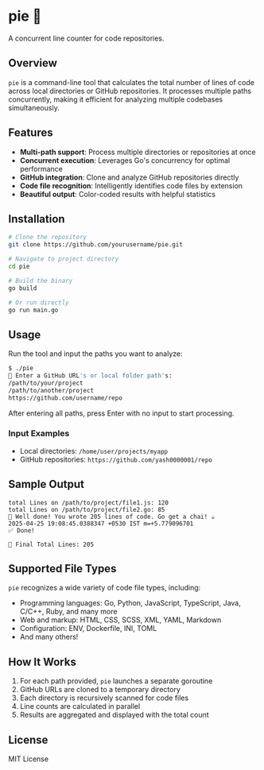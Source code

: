 # pie 🥧

A concurrent line counter for code repositories.

## Overview

`pie` is a command-line tool that calculates the total number of lines of code across local directories or GitHub repositories. It processes multiple paths concurrently, making it efficient for analyzing multiple codebases simultaneously.

## Features

- **Multi-path support**: Process multiple directories or repositories at once
- **Concurrent execution**: Leverages Go's concurrency for optimal performance
- **GitHub integration**: Clone and analyze GitHub repositories directly
- **Code file recognition**: Intelligently identifies code files by extension
- **Beautiful output**: Color-coded results with helpful statistics

## Installation

```bash
# Clone the repository
git clone https://github.com/yourusername/pie.git

# Navigate to project directory
cd pie

# Build the binary
go build

# Or run directly
go run main.go
```

## Usage

Run the tool and input the paths you want to analyze:

```bash
$ ./pie
🔗 Enter a GitHub URL's or local folder path's: 
/path/to/your/project
/path/to/another/project
https://github.com/username/repo
```

After entering all paths, press Enter with no input to start processing.

### Input Examples

- Local directories: `/home/user/projects/myapp`
- GitHub repositories: `https://github.com/yash0000001/repo`

## Sample Output

```
total Lines on /path/to/project/file1.js: 120 
total Lines on /path/to/project/file2.go: 85 
🎉 Well done! You wrote 205 lines of code. Go get a chai! ☕
2025-04-25 19:08:45.0388347 +0530 IST m=+5.779096701
✅ Done!

🧮 Final Total Lines: 205
```

## Supported File Types

`pie` recognizes a wide variety of code file types, including:

- Programming languages: Go, Python, JavaScript, TypeScript, Java, C/C++, Ruby, and many more
- Web and markup: HTML, CSS, SCSS, XML, YAML, Markdown
- Configuration: ENV, Dockerfile, INI, TOML
- And many others!

## How It Works

1. For each path provided, `pie` launches a separate goroutine
2. GitHub URLs are cloned to a temporary directory
3. Each directory is recursively scanned for code files
4. Line counts are calculated in parallel
5. Results are aggregated and displayed with the total count

## License

MIT License
